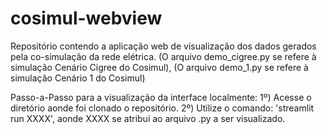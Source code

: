 # cosimul-webview
Repositório contendo a aplicação web de visualização dos dados gerados pela co-simulação da rede elétrica.
(O arquivo demo_cigree.py se refere à simulação Cenário Cigree do Cosimul),
(O arquivo demo_1.py se refere à simulação Cenário 1 do Cosimul)


Passo-a-Passo para a visualização da interface localmente:
1º) Acesse o diretório aonde foi clonado o repositório.
2º) Utilize o comando: 'streamlit run XXXX', aonde XXXX se atribui ao arquivo .py a ser visualizado.
